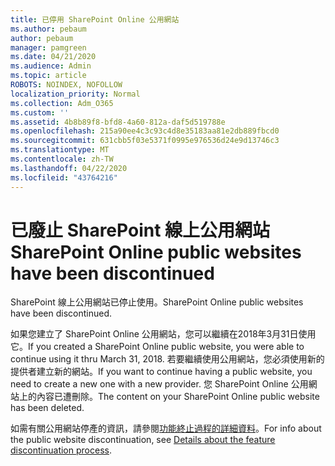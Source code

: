 ```yaml
---
title: 已停用 SharePoint Online 公用網站
ms.author: pebaum
author: pebaum
manager: pamgreen
ms.date: 04/21/2020
ms.audience: Admin
ms.topic: article
ROBOTS: NOINDEX, NOFOLLOW
localization_priority: Normal
ms.collection: Adm_O365
ms.custom: ''
ms.assetid: 4b8b89f8-bfd8-4a60-812a-daf5d519788e
ms.openlocfilehash: 215a90ee4c3c93c4d8e35183aa81e2db889fbcd0
ms.sourcegitcommit: 631cbb5f03e5371f0995e976536d24e9d13746c3
ms.translationtype: MT
ms.contentlocale: zh-TW
ms.lasthandoff: 04/22/2020
ms.locfileid: "43764216"
---
```

# <a name="sharepoint-online-public-websites-have-been-discontinued"></a><span data-ttu-id="9dbb0-102">已廢止 SharePoint 線上公用網站</span><span class="sxs-lookup"><span data-stu-id="9dbb0-102">SharePoint Online public websites have been discontinued</span></span>

<span data-ttu-id="9dbb0-103">SharePoint 線上公用網站已停止使用。</span><span class="sxs-lookup"><span data-stu-id="9dbb0-103">SharePoint Online public websites have been discontinued.</span></span>

<span data-ttu-id="9dbb0-104">如果您建立了 SharePoint Online 公用網站，您可以繼續在2018年3月31日使用它。</span><span class="sxs-lookup"><span data-stu-id="9dbb0-104">If you created a SharePoint Online public website, you were able to continue using it thru March 31, 2018.</span></span> <span data-ttu-id="9dbb0-105">若要繼續使用公用網站，您必須使用新的提供者建立新的網站。</span><span class="sxs-lookup"><span data-stu-id="9dbb0-105">If you want to continue having a public website, you need to create a new one with a new provider.</span></span> <span data-ttu-id="9dbb0-106">您 SharePoint Online 公用網站上的內容已遭刪除。</span><span class="sxs-lookup"><span data-stu-id="9dbb0-106">The content on your SharePoint Online public website has been deleted.</span></span>

<span data-ttu-id="9dbb0-107">如需有關公用網站停產的資訊，請參閱[功能終止過程的詳細資料](https://go.microsoft.com/fwlink/?linkid=866980)。</span><span class="sxs-lookup"><span data-stu-id="9dbb0-107">For info about the public website discontinuation, see [Details about the feature discontinuation process](https://go.microsoft.com/fwlink/?linkid=866980).</span></span>
